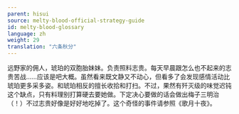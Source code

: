 ```yaml
---
parent: hisui
source: melty-blood-official-strategy-guide
id: melty-blood-glossary
language: zh
weight: 29
translation: "六条秋分"
---
```


远野家的佣人，琥珀的双胞胎妹妹。负责照料志贵。每天早晨跟怎么也不起来的志贵苦战……应该是吧大概。虽然看来既文静又不动心，但看多了会发现感情活动比琥珀更多采多姿。和琥珀相反的擅长收拾和打扫。不过，果然有歼灭级的味觉迟钝这个缺点，只有料理别打算硬去要她做。下定决心要做的话会做出梅子三明治（！）不过志贵好像是好好地吃掉了。这个奇怪的事件请参照《歌月十夜》。
